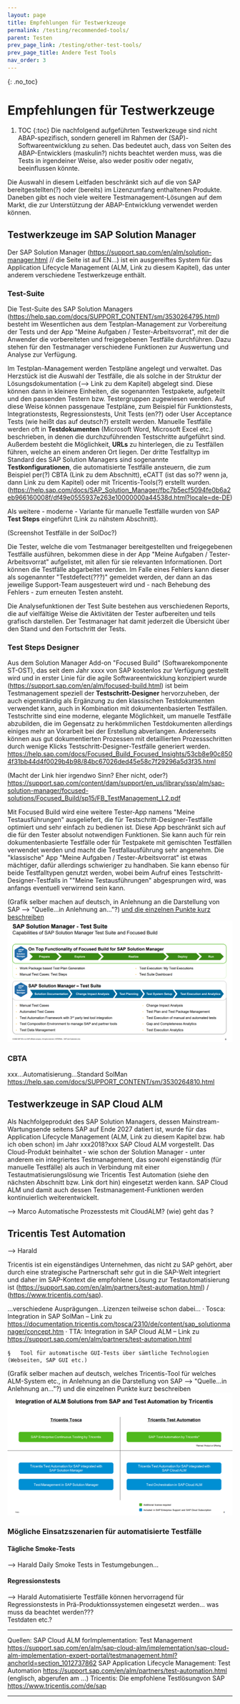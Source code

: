 ```yaml
---
layout: page
title: Empfehlungen für Testwerkzeuge
permalink: /testing/recommended-tools/
parent: Testen
prev_page_link: /testing/other-test-tools/
prev_page_title: Andere Test Tools
nav_order: 3
---
```


{: .no_toc}
# Empfehlungen für Testwerkzeuge

1. TOC
{:toc}
Die nachfolgend aufgeführten Testwerkzeuge sind nicht ABAP-spezifisch, sondern generell im Rahmen der (SAP)-Softwareentwicklung zu sehen. Das bedeutet auch, dass von Seiten des ABAP-Entwicklers (maskulin?) nichts beachtet werden muss, was die Tests in irgendeiner Weise, also weder positiv oder negativ, beeinflussen könnte.

Die Auswahl in diesem Leitfaden beschränkt sich auf die von SAP bereitgestellten(?) oder (bereits) im Lizenzumfang enthaltenen Produkte. Daneben gibt es noch viele weitere Testmanagement-Lösungen auf dem Markt, die zur Unterstützung der ABAP-Entwicklung verwendet werden können.

## Testwerkzeuge im SAP Solution Manager
Der SAP Solution Manager (https://support.sap.com/en/alm/solution-manager.html // die Seite ist auf EN...) ist ein ausgereiftes System für das Application Lifecycle Management (ALM, Link zu diesem Kapitel), das unter anderem verschiedene Testwerkzeuge enthält.

### Test-Suite
Die Test-Suite des SAP Solution Managers (https://help.sap.com/docs/SUPPORT_CONTENT/sm/3530264795.html) besteht im Wesentlichen aus dem Testplan-Management zur Vorbereitung der Tests und der App "Meine Aufgaben / Tester-Arbeitsvorrat", mit der die Anwender die vorbereiteten und freigegebenen Testfälle durchführen. Dazu stehen für den Testmanager verschiedene Funktionen zur Auswertung und Analyse zur Verfügung.

Im Testplan-Management werden Testpläne angelegt und verwaltet. Das Herzstück ist die Auswahl der Testfälle, die als solche in der Struktur der Lösungsdokumentation (--> Link zu dem Kapitel) abgelegt sind. Diese können dann in kleinere Einheiten, die sogenannten Testpakete, aufgeteilt und den passenden Testern bzw. Testergruppen zugewiesen werden. Auf diese Weise können passgenaue Testpläne, zum Beispiel für Funktionstests, Integrationstests, Regressionstests, Unit Tests (en??) oder User Acceptance Tests (wie heißt das auf deutsch?) erstellt werden.
Manuelle Testfälle werden oft in **Testdokumenten** (Microsoft Word, Microsoft Excel etc.) beschrieben, in denen die durchzuführenden Testschritte aufgeführt sind. Außerdem besteht die Möglichkeit, **URLs** zu hinterlegen, die zu Testfällen führen, welche an einem anderen Ort liegen. Der dritte Testfalltyp im Standard des SAP Solution Managers sind sogenannte **Testkonfigurationen**, die automatisierte Testfälle ansteuern, die zum Beispiel per(?) CBTA (Link zu dem Abschnitt), eCATT (ist das so?? wenn ja, dann Link zu dem Kapitel) oder mit Tricentis-Tools(?) erstellt wurden. (https://help.sap.com/docs/SAP_Solution_Manager/fbc7b5ecf5094fe0b6a2eb966160008f/df49e0555937e263e10000000a44538d.html?locale=de-DE)

Als weitere - moderne - Variante für manuelle Testfälle wurden von SAP **Test Steps** eingeführt (Link zu nähstem Abschnitt).

(Screenshot Testfälle in der SolDoc?)

Die Tester, welche die vom Testmanager bereitgestellten und freigegebenen Testfälle ausführen, bekommen diese in der App "Meine Aufgaben / Tester-Arbeitsvorrat" aufgelistet, mit allen für sie relevanten Informationen. Dort können die Testfälle abgarbeitet werden. Im Falle eines Fehlers kann dieser als sogenannter "Testdefect(???)" gemeldet werden, der dann an das jeweilige Support-Team ausgesteuert wird und - nach Behebung des Fehlers - zum erneuten Testen ansteht.

Die Analysefunktionen der Test Suite bestehen aus verschiedenen Reports, die auf vielfältige Weise die Aktivitäten der Tester aufbereiten und teils grafisch darstellen. Der Testmanager hat damit jederzeit die Übersicht über den Stand und den Fortschritt der Tests.

### Test Steps Designer
Aus dem Solution Manager Add-on "Focused Build" (Softwarekomponente ST-OST), das seit dem Jahr xxxx von SAP kostenlos zur Verfügung gestellt wird und in erster Linie für die agile Softwareentwicklung konzipiert wurde (https://support.sap.com/en/alm/focused-build.html) ist beim Testmanagement speziell der **Testschritt-Designer** hervorzuheben, der auch eigenständig
als Ergänzung zu den klassischen Testdokumenten verwendet kann, auch in Kombination mit dokumentenbasierten Testfällen. Testschritte sind eine moderne, elegante Möglichkeit, um manuelle Testfälle abzubilden, die im Gegensatz zu herkömmlichen Testdokumenten allerdings einiges mehr an Vorarbeit bei der Erstellung abverlangen. Andererseits können aus gut dokumentierten Prozessen mit detaillierten Prozessschritten durch wenige Klicks Testschritt-Designer-Testfälle generiert werden. https://help.sap.com/docs/Focused_Build_Focused_Insights/53cb8e90c8504f31bb44d4f0029b4b98/84bc67026ded45e58c7f29296a5d3f35.html

(Macht der Link hier irgendwo Sinn? Eher nicht, oder?)
https://support.sap.com/content/dam/support/en_us/library/ssp/alm/sap-solution-manager/focused-solutions/Focused_Build/sp15/FB_TestManagement_L2.pdf

Mit Focused Build wird eine weitere Tester-App namens "Meine Testausführungen" ausgeliefert, die für Testschritt-Designer-Testfälle optimiert und sehr einfach zu bedienen ist. Diese App beschränkt sich auf die für den Tester absolut notwendigen Funktionen. Sie kann auch für rein dokumentenbasierte Testfälle oder für Testpakete mit gemischten Testfällen verwendet werden und macht die Testfallausführung sehr angenehm.
Die "klassische" App "Meine Aufgaben / Tester-Arbeitsvorrat" ist etwas mächtiger, dafür allerdings schwieriger zu handhaben. Sie kann ebenso für beide Testfalltypen genutzt werden, wobei beim Aufruf eines Testschritt-Designer-Testfalls in ""Meine Testausführungen" abgesprungen wird, was anfangs eventuell verwirrend sein kann.

(Grafik selber machen auf deutsch, in Anlehnung an die Darstellung von SAP --> "Quelle...in Anlehnung an..."?) [und die einzelnen Punkte kurz beschreiben](https://support.sap.com/content/dam/support/en_us/library/ssp/alm/sap-solution-manager/focused-solutions/Focused_Build/sp15/FB_TestManagement_L2.pdf)
![alt text](./img/test_suite_solman_and_fb.png)

### CBTA
xxx...Automatisierung...Standard SolMan
https://help.sap.com/docs/SUPPORT_CONTENT/sm/3530264810.html

## Testwerkzeuge in SAP Cloud ALM
Als Nachfolgeprodukt des SAP Solution Managers, dessen Mainstream-Wartungsende seitens SAP auf Ende 2027 datiert ist, wurde für das Application Lifecycle Management (ALM, Link zu diesem Kapitel bzw. hab ich oben schon) im Jahr xxx2018?xxx SAP Cloud ALM vorgestellt. Das Cloud-Produkt beinhaltet - wie schon der Solution Manager - unter anderem ein integriertes Testmanagement, das sowohl eigenständig (für manuelle Testfälle) als auch in Verbindung mit einer Testautmatisierungslösung wie Tricentis Test Automation (siehe den nächsten Abschnitt bzw. Link dort hin) eingesetzt werden kann. SAP Cloud ALM und damit auch dessen Testmanagement-Funktionen werden kontinuierlich weiterentwickelt.

--> Marco
    Automatische Prozesstests mit CloudALM? (wie) geht das ? 

## Tricentis Test Automation
--> Harald

Tricentis ist ein eigenständiges Unternehmen, das nicht zu SAP gehört, aber durch eine strategische Partnerschaft sehr gut in die SAP-Welt integriert und daher im SAP-Kontext die empfohlene Lösung zur Testautomatisierung ist (https://support.sap.com/en/alm/partners/test-automation.html) / (https://www.tricentis.com/sap).

...verschiedene Ausprägungen...Lizenzen teilweise schon dabei...
        ·	Tosca: Integration in SAP SolMan – Link zu https://documentation.tricentis.com/tosca/2310/de/content/sap_solutionmanager/concept.htm 
        ·	TTA: Integration in SAP Cloud ALM – Link zu https://support.sap.com/en/alm/partners/test-automation.html 

    §	Tool für automatische GUI-Tests über sämtliche Technologien (Webseiten, SAP GUI etc.)

(Grafik selber machen auf deutsch, welches Tricentis-Tool für welches ALM-System etc., in Anlehnung an die Darstellung von SAP --> "Quelle...in Anlehnung an..."?) und die einzelnen Punkte kurz beschreiben
![alt text](./img/tricentis_tools_uebersicht.png)

### Mögliche Einsatzszenarien für automatisierte Testfälle
#### Tägliche Smoke-Tests
--> Harald
Daily Smoke Tests in Testumgebungen...

#### Regressionstests
--> Harald
Automatisierte Testfälle können hervorragend für Regressionstests in Prä-Produktionssystemen eingesetzt werden...
was muss da beachtet werden???  
Testdaten etc.?

-----------------

Quellen:
SAP Cloud ALM forImplementation: Test Management https://support.sap.com/en/alm/sap-cloud-alm/implementation/sap-cloud-alm-implementation-expert-portal/testmanagement.html?anchorId=section_1012737862
SAP Application Lifecycle Management: Test Automation https://support.sap.com/en/alm/partners/test-automation.html (englisch, abgerufen am ...)
Tricentis: Die empfohlene Testlösungvon SAP https://www.tricentis.com/de/sap

----------------------
